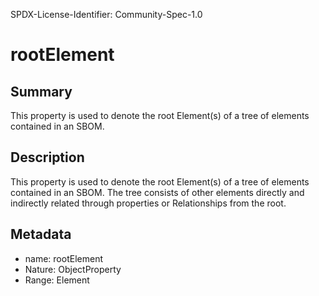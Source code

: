 SPDX-License-Identifier: Community-Spec-1.0

# rootElement

## Summary

This property is used to denote the root Element(s) of a tree of elements contained in an SBOM.

## Description

This property is used to denote the root Element(s) of a tree of elements contained in an SBOM.
The tree consists of other elements directly and indirectly related through properties or Relationships from the root.

## Metadata

- name: rootElement
- Nature: ObjectProperty
- Range: Element

